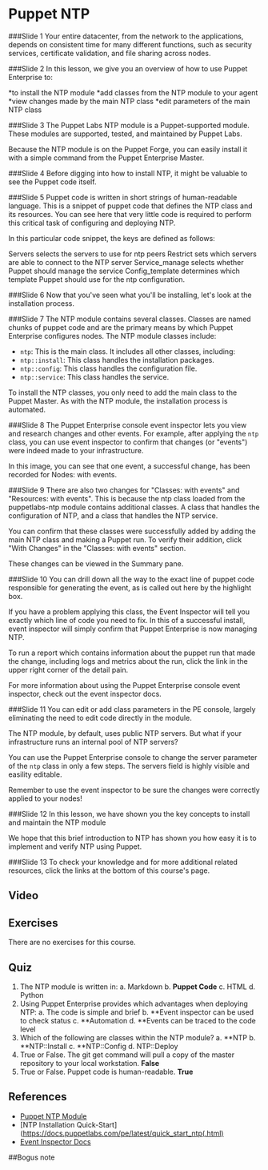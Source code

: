 # Puppet NTP

###Slide 1
Your entire datacenter, from the network to the applications, depends on consistent time for many different functions, such as security services, certificate validation, and file sharing across nodes.


###Slide 2
In this lesson, we give you an overview of how to use Puppet Enterprise to:

*to install the NTP module 
*add classes from the NTP module to your agent 
*view changes made by the main NTP class
*edit parameters of the main NTP class


###Slide 3
The Puppet Labs NTP module is a Puppet-supported module. These modules are supported, tested, and maintained by Puppet Labs. 

Because the NTP module is on the Puppet Forge, you can easily install it with a simple command from the Puppet Enterprise Master.


###Slide 4
Before digging into how to install NTP, it might be valuable to see the Puppet code itself.

###Slide 5
Puppet code is written in short strings of human-readable language. This is a snippet of puppet code that defines the NTP class and its resources. You can see here that very little code is required to perform this critical task of configuring and deploying NTP. 

In this particular code snippet, the keys are defined as follows:

Servers selects the servers to use for ntp peers
Restrict sets which servers are able to connect to the NTP server
Service_manage selects whether Puppet should manage the service
Config_template determines which template Puppet should use for the ntp configuration.


###Slide 6
Now that you've seen what you'll be installing, let's look at the installation process.

###Slide 7
The NTP module contains several classes. Classes are named chunks of puppet code and are the primary means by which Puppet Enterprise configures nodes. The NTP module classes include:
 
* `ntp`: This is the main class. It includes all other classes, including:
* `ntp::install`: This class handles the installation packages.
* `ntp::config`: This class handles the configuration file.
* `ntp::service`: This class handles the service.

To install the NTP classes, you only need to add the main class to the Puppet Master. As with the NTP module, the installation process is automated. 


###Slide 8
The Puppet Enterprise console event inspector lets you view and research changes and other events. For example, after applying the `ntp` class, you can use event inspector to confirm that changes (or "events") were indeed made to your infrastructure. 

In this image, you can see that one event, a successful change, has been recorded for Nodes: with events. 




###Slide 9
There are also two changes for "Classes: with events" and "Resources: with events". This is because the ntp class loaded from the puppetlabs-ntp module contains additional classes. A class that handles the configuration of NTP, and a class that handles the NTP service.

You can confirm that these classes were successfully added by adding the main NTP class and making a Puppet run. To verify their addition,  click "With Changes" in the "Classes: with events" section. 

These changes can be viewed in the Summary pane.


###Slide 10
You can drill down all the way to the exact line of puppet code responsible for generating the event, as is called out here by the highlight box. 

If you have a problem applying this class, the Event Inspector will tell you exactly which line of code you need to fix. In this of a successful install, event inspector will simply confirm that Puppet Enterprise is now managing NTP.

To run a report which contains information about the puppet run that made the change, including logs and metrics about the run, click the link in the upper right corner of the detail pain. 

For more information about using the Puppet Enterprise console event inspector, check out the event inspector docs. 


###Slide 11
You can edit or add class parameters in the PE console, largely eliminating the need to edit code directly in the module. 

The NTP module, by default, uses public NTP servers. But what if your infrastructure runs an internal pool of NTP servers? 

You can use the Puppet Enterprise console to change the server parameter of the `ntp` class in only a few steps. The servers field is highly visible and easility editable.

Remember to use the event inspector to be sure the changes were correctly applied to your nodes!


###Slide 12
In this lesson, we have shown you the key concepts to install and maintain the NTP module

We hope that this brief introduction to NTP has shown you how easy it is to implement and verify NTP using Puppet.


###Slide 13
To check your knowledge and for more additional related resources,  click the links at the bottom of this course's page.





## Video ##

## Exercises ##
There are no exercises for this course.

## Quiz ##

1. The NTP module is written in:
	a. Markdown
	b. **Puppet Code**
	c. HTML	
	d. Python
2. Using Puppet Enterprise provides which advantages when deploying NTP:
	a. The code is simple and brief
	b. **Event inspector can be used to check status
	c. **Automation
	d. **Events can be traced to the code level
3. Which of the following are classes within the NTP module?
	a. **NTP
	b. **NTP::Install
	c. **NTP::Config
	d. NTP::Deploy
4. True or False. The git get command will pull a copy of the master repository to your local workstation. **False**
5. True or False. Puppet code is human-readable. **True**

## References ##
* [Puppet NTP Module](https://forge.puppetlabs.com/puppetlabs/ntp)
* [NTP Installation Quick-Start](https://docs.puppetlabs.com/pe/latest/quick_start_ntp(.html)
* [Event Inspector Docs](https://docs.puppetlabs.com/pe/latest/console_event-inspector.html)

##Bogus note